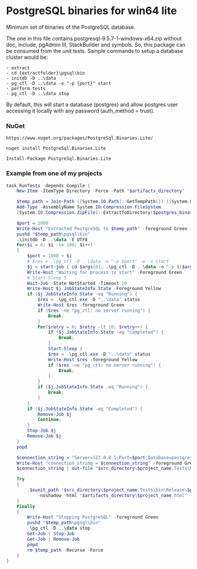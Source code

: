 # PostgreSQL binaries for win64 lite

Minimum set of binaries of the PostgreSQL database.

The one in this file contains postgresql-9.5.7-1-windows-x64.zip without doc, include, pgAdmin III, StackBuilder and symbols.
So, this package can be consumed from the unit tests.
Sample commands to setup a database cluster would be:

    - extract
    - cd {extractfolder}\pgsql\bin
    - initdb -D ..\data
    - pg_ctl -D ..\data -o "-p {port}" start
    - perform tests
    - pg_ctl -D ..\data stop

By default, this will start a database (postgres) and allow postgres user accessing it locally with any password (auth_method = trust).

### NuGet
    https://www.nuget.org/packages/PostgreSql.Binaries.Lite/

    nuget install PostgreSql.Binaries.Lite

    Install-Package PostgreSql.Binaries.Lite

### Example from one of my projects

``` PowerShell
task RunTests -depends Compile {
    New-Item -ItemType Directory -Force -Path "$artifacts_directory"

    $temp_path = Join-Path ([System.IO.Path]::GetTempPath()) ([System.Guid]::NewGuid().ToString("N"))
    Add-Type -AssemblyName System.IO.Compression.FileSystem
    [System.IO.Compression.ZipFile]::ExtractToDirectory($postgres_binaries, $temp_path)

    $port = 1000
    Write-Host "Extracted PostgreSQL to $temp_path" -foreground Green
    pushd "$temp_path\pgsql\bin"
    .\initdb -D ..\data -E UTF8
    For($i = 0; $i -le 100; $i++)
    {
        $port = 1000 + $i
        # $res = .\pg_ctl -D ..\data -o "-p $port" -w -s start
        $j = start-job { cd $args[0]; .\pg_ctl -D ..\data -o "-p $($args[1])" -w -s start } -ArgumentList $PWD,$port
        Write-Host "Waiting for process to start" -Foreground Green
        # Start-Sleep 5
        Wait-Job -State NotStarted -Timeout 10
        Write-Host $j.JobStateInfo.State -Foreground Yellow
        if ($j.JobStateInfo.State -eq "Running") {
            $res = .\pg_ctl.exe -D "..\data" status
            Write-Host $res -foreground Green
            if ($res -ne "pg_ctl: no server running") {
                Break;
            }
            For($retry = 0; $retry -lt 10; $retry++) {
                if ($j.JobStateInfo.State -eq "Completed") {
                    Break;
                }
                Start-Sleep 3
                $res = .\pg_ctl.exe -D "..\data" status
                Write-Host $res -foreground Yellow
                if ($res -ne "pg_ctl: no server running") {
                    Break;
                }
            }
            if ($j.JobStateInfo.State -eq "Running") {
                Break;
            }
        }
        if ($j.JobStateInfo.State -eq "Completed") {
            Remove-Job $j
            Continue;
        }
        Stop-Job $j
        Remove-Job $j
    }
    popd

    $connection_string = "Server=127.0.0.1;Port=$port;Database=postgres;User Id=$([Environment]::UserName);password=postgres"
    Write-Host "connection_string = $connection_string" -foreground Green
    $connection_string | out-file "$src_directory\$project_name.Tests\bin\Release\connection_string.txt"

    Try
    {
        .$xunit_path "$src_directory\$project_name.Tests\bin\Release\$project_name.Tests.dll" `
            -noshadow -html "$artifacts_directory\$project_name.html"
    }
    Finally
    {
        Write-Host "Stopping PostgreSQL" -foreground Green
        pushd "$temp_path\pgsql\bin"
        .\pg_ctl -D ..\data stop
        Get-Job | Stop-Job
        Get-Job | Remove-Job
        popd
        rm $temp_path -Recurse -Force
    }
}
